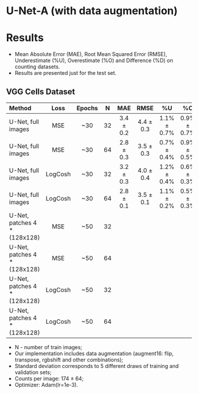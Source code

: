 # U-Net-A (with data augmentation)

# Results
* Mean Absolute Error (MAE), Root Mean Squared Error (RMSE), Underestimate (%U), Overestimate (%O) and Difference (%D) on counting datasets.
* Results are presented just for the test set.

## VGG Cells Dataset
| Method                        | Loss    | Epochs | N     | MAE       | RMSE       | %U          | %O          | %D          |
| :---                          | :---:   | :---:  | :---: | :---:     | :---:      | :---:       | :---:       | :---:       |
| U-Net, full images            | MSE     | ~30    | 32    | 3.4 ± 0.2 | 4.4 ± 0.3  | 1.1% ± 0.7% | 0.9% ± 0.7% | 2.0% ± 0.1% |
| U-Net, full images            | MSE     | ~30    | 64    | 2.8 ± 0.3 | 3.5 ± 0.3  | 0.7% ± 0.4% | 0.9% ± 0.5% | 1.6% ± 0.2% |
| U-Net, full images            | LogCosh | ~30    | 32    | 3.2 ± 0.3 | 4.0 ± 0.4  | 1.2% ± 0.4% | 0.6% ± 0.3% | 1.8% ± 0.2% |
| U-Net, full images            | LogCosh | ~30    | 64    | 2.8 ± 0.1 | 3.5 ± 0.1  | 1.1% ± 0.2% | 0.5% ± 0.3% | 1.6% ± 0.1% |
| U-Net, patches 4 * (128x128)  | MSE     | ~50    | 32    | | | | | |
| U-Net, patches 4 * (128x128)  | MSE     | ~50    | 64    | | | | | |
| U-Net, patches 4 * (128x128)  | LogCosh | ~50    | 32    | | | | | |
| U-Net, patches 4 * (128x128)  | LogCosh | ~50    | 64    | | | | | |

* N - number of train images;
* Our implementation includes data augmentation (augment16: flip, transpose, rgbshift and other combinations);
* Standard deviation corresponds to 5 different draws of training and validation sets;
* Counts per image: 174 ± 64;
* Optimizer: Adam(lr=1e-3).
